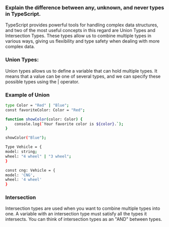 ### Explain the difference between any, unknown, and never types in TypeScript.

TypeScript provides powerful tools for handling complex data structures, and two of the most useful concepts in this regard are Union Types and Intersection Types. These types allow us to combine multiple types in various ways, giving us flexibility and type safety when dealing with more complex data.

### Union Types:

Union types allows us to define a variable that can hold multiple types. It means that a value can be one of several types, and we can specify these possible types using the | operator.

### Example of Union

```bash
type Color = "Red" | "Blue";
const favoriteColor: Color = "Red";

function showColor(color: Color) {
    console.log(`Your favorite color is ${color}.`);
}

showColor("Blue");

Type Vehicle = {
model: string;
wheel: "4 wheel" | "3 wheel";
}

const cng: Vehicle = {
model: 'CNG',
wheel: '4 wheel'
}

```

### Intersection

Intersection types are used when you want to combine multiple types into one. A variable with an intersection type must satisfy all the types it intersects. You can think of intersection types as an "AND" between types.
